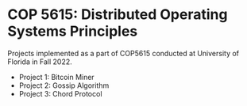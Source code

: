 # COP 5615: Distributed Operating Systems Principles
Projects implemented as a part of COP5615 conducted at University of Florida in Fall 2022.<br>
<ul>
  <li>Project 1: Bitcoin Miner</li>
  <li>Project 2: Gossip Algorithm</li>
  <li>Project 3: Chord Protocol</li>
</ul>
